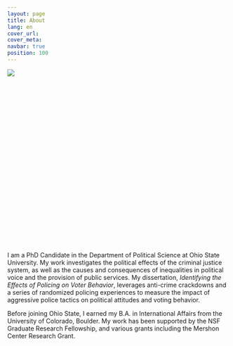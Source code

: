 ```yaml
---
layout: page
title: About
lang: en
cover_url:
cover_meta: 
navbar: true
position: 100
---
```


<div style="height: 400px">
     <img src="https://dnaftel.github.io/assets/IMG_5613.JPG" alt=" " style="max-height: 100%" />
</div>

I am a PhD Candidate in the Department of Political Science at Ohio State University. My work investigates the political effects of the criminal justice system, as well as the causes and consequences of inequalities in political voice and the provision of public services. My dissertation, *Identifying the Effects of Policing on Voter Behavior*, leverages anti-crime crackdowns and a series of randomized policing experiences to measure the impact of aggressive police tactics on political attitudes and voting behavior.

Before joining Ohio State, I earned my B.A. in International Affairs from the University of Colorado, Boulder. My work has been supported by the NSF Graduate Research Fellowship, and various grants including the Mershon Center Research Grant.
